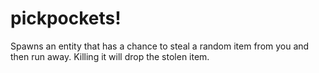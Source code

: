 # pickpockets!

Spawns an entity that has a chance to steal a random item from you and then run away. Killing it will drop the stolen item.